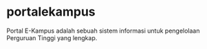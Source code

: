 # portalekampus
Portal E-Kampus adalah sebuah sistem informasi untuk pengelolaan Perguruan Tinggi yang lengkap.
